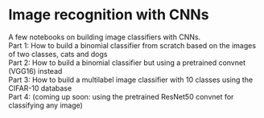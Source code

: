 # Image recognition with CNNs
A few notebooks on building image classifiers with CNNs.<br>
Part 1: How to build a binomial classifier from scratch based on the images of two classes, cats and dogs<br>
Part 2: How to build a binomial classifier but using a pretrained convnet (VGG16) instead<br>
Part 3: How to build a multilabel image classifier with 10 classes using the CIFAR-10 database<br>
Part 4: (coming up soon: using the pretrained ResNet50 convnet for classifying any image)<br>

